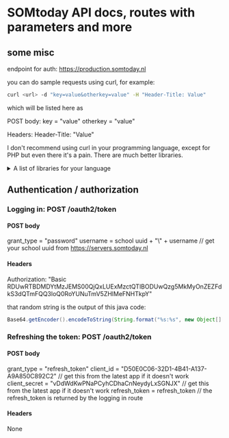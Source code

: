 # SOMtoday API docs, routes with parameters and more
## some misc
endpoint for auth: https://production.somtoday.nl

you can do sample requests using curl, for example:
```bash
curl <url> -d "key=value&otherkey=value" -H "Header-Title: Value"
```

which will be listed here as

POST body:
key = "value"
otherkey = "value"

Headers:
Header-Title: "Value"

I don't recommend using curl in your programming language, except for PHP but even there it's a pain. There are much better libraries.

<details> 
  <summary>A list of libraries for your language </summary>
   JavaScript (client side): [fetch()](https://developers.google.com/web/updates/2015/03/introduction-to-fetch)
   NodeJS: [HTTP from stdlib](https://nodejs.org/api/http.html), [Request](https://github.com/request/request), [Axios](https://github.com/axios/axios)
   Go: [net/http](https://golang.org/pkg/net/http/)
   Ruby: [Faraday](https://github.com/lostisland/faraday), [HTTParty](https://github.com/jnunemaker/httparty)

   Please add more if you know more.
</details>

## Authentication / authorization
### Logging in: POST /oauth2/token
#### POST body
grant_type = "password"
username = school uuid + "\\" + username // get your school uuid from https://servers.somtoday.nl

#### Headers
Authorization: "Basic RDUwRTBDMDYtMzJEMS00QjQxLUExMzctQTlBODUwQzg5MkMyOnZEZFdkS3dQTmFQQ3loQ0RoYUNuTmV5ZHlMeFNHTkpY"

that random string is the output of this java code:

```java
Base64.getEncoder().encodeToString(String.format("%s:%s", new Object[] { "D50E0C06-32D1-4B41-A137-A9A850C892C2" /* client ID */, "vDdWdKwPNaPCyhCDhaCnNeydyLxSGNJX" /* client secret */ }).getBytes(Charset.forName("UTF-8")))
```

### Refreshing the token: POST /oauth2/token
#### POST body
grant_type = "refresh_token"
client_id = "D50E0C06-32D1-4B41-A137-A9A850C892C2" // get this from the latest app if it doesn't work
client_secret = "vDdWdKwPNaPCyhCDhaCnNeydyLxSGNJX" // get this from the latest app if it doesn't work
refresh_token = refresh_token // the refresh_token is returned by the logging in route

#### Headers
None
